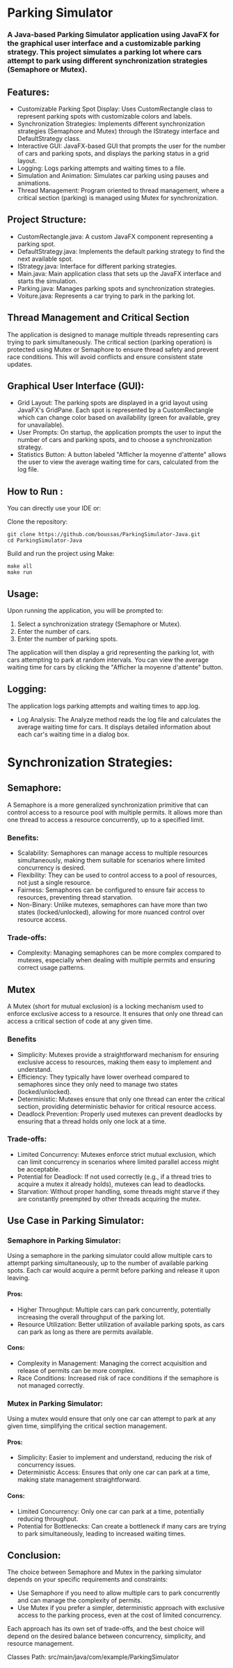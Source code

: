 # Parking Simulator

### A Java-based Parking Simulator application using JavaFX for the graphical user interface and a customizable parking strategy. This project simulates a parking lot where cars attempt to park using different synchronization strategies (Semaphore or Mutex).

## Features:

* Customizable Parking Spot Display: Uses CustomRectangle class to represent parking spots with customizable colors and labels.
* Synchronization Strategies: Implements different synchronization strategies (Semaphore and Mutex) through the IStrategy interface and DefaultStrategy class.
* Interactive GUI: JavaFX-based GUI that prompts the user for the number of cars and parking spots, and displays the parking status in a grid layout.
* Logging: Logs parking attempts and waiting times to a file.
* Simulation and Animation: Simulates car parking using pauses and animations.
* Thread Management: Program oriented to thread management, where a critical section (parking) is managed using Mutex for synchronization.

## Project Structure:

* CustomRectangle.java: A custom JavaFX component representing a parking spot.
* DefaultStrategy.java: Implements the default parking strategy to find the next available spot.
* IStrategy.java: Interface for different parking strategies.
* Main.java: Main application class that sets up the JavaFX interface and starts the simulation.
* Parking.java: Manages parking spots and synchronization strategies.
* Voiture.java: Represents a car trying to park in the parking lot.


## Thread Management and Critical Section
The application is designed to manage multiple threads representing cars trying to park simultaneously. The critical section (parking operation) is protected using Mutex or Semaphore to ensure thread safety and prevent race conditions. This will avoid conflicts and ensure consistent state updates.

## Graphical User Interface (GUI):
* Grid Layout: The parking spots are displayed in a grid layout using JavaFX's GridPane. Each spot is represented by a CustomRectangle which can change color based on availability (green for available, grey for unavailable).
* User Prompts: On startup, the application prompts the user to input the number of cars and parking spots, and to choose a synchronization strategy.
* Statistics Button: A button labeled "Afficher la moyenne d'attente" allows the user to view the average waiting time for cars, calculated from the log file.

## How to Run :
You can directly use your IDE or:

Clone the repository:
```
git clone https://github.com/boussas/ParkingSimulator-Java.git
cd ParkingSimulator-Java
```
Build and run the project using Make: 
```
make all
make run
```

## Usage:
Upon running the application, you will be prompted to:

  1. Select a synchronization strategy (Semaphore or Mutex).
  2. Enter the number of cars.
  3. Enter the number of parking spots.

The application will then display a grid representing the parking lot, with cars attempting to park at random intervals.
You can view the average waiting time for cars by clicking the "Afficher la moyenne d'attente" button.

## Logging:
The application logs parking attempts and waiting times to app.log.
* Log Analysis:
The Analyze method reads the log file and calculates the average waiting time for cars. It displays detailed information about each car's waiting time in a dialog box.

# Synchronization Strategies:

## Semaphore:

A Semaphore is a more generalized synchronization primitive that can control access to a resource pool with multiple permits. It allows more than one thread to access a resource concurrently, up to a specified limit.
### Benefits:
  * Scalability: Semaphores can manage access to multiple resources simultaneously, making them suitable for scenarios where limited concurrency is desired.
  * Flexibility: They can be used to control access to a pool of resources, not just a single resource.
  * Fairness: Semaphores can be configured to ensure fair access to resources, preventing thread starvation.
  * Non-Binary: Unlike mutexes, semaphores can have more than two states (locked/unlocked), allowing for more nuanced control over resource access.

### Trade-offs:

  * Complexity: Managing semaphores can be more complex compared to mutexes, especially when dealing with multiple permits and ensuring correct usage patterns.

## Mutex

A Mutex (short for mutual exclusion) is a locking mechanism used to enforce exclusive access to a resource. It ensures that only one thread can access a critical section of code at any given time.
### Benefits

  * Simplicity: Mutexes provide a straightforward mechanism for ensuring exclusive access to resources, making them easy to implement and understand.
  * Efficiency: They typically have lower overhead compared to semaphores since they only need to manage two states (locked/unlocked).
  * Deterministic: Mutexes ensure that only one thread can enter the critical section, providing deterministic behavior for critical resource access.
  * Deadlock Prevention: Properly used mutexes can prevent deadlocks by ensuring that a thread holds only one lock at a time.

### Trade-offs:

  * Limited Concurrency: Mutexes enforce strict mutual exclusion, which can limit concurrency in scenarios where limited parallel access might be acceptable.
  * Potential for Deadlock: If not used correctly (e.g., if a thread tries to acquire a mutex it already holds), mutexes can lead to deadlocks.
  * Starvation: Without proper handling, some threads might starve if they are constantly preempted by other threads acquiring the mutex.

## Use Case in Parking Simulator:

### Semaphore in Parking Simulator:

Using a semaphore in the parking simulator could allow multiple cars to attempt parking simultaneously, up to the number of available parking spots. Each car would acquire a permit before parking and release it upon leaving.

#### Pros:

  * Higher Throughput: Multiple cars can park concurrently, potentially increasing the overall throughput of the parking lot.
  * Resource Utilization: Better utilization of available parking spots, as cars can park as long as there are permits available.

#### Cons:

   * Complexity in Management: Managing the correct acquisition and release of permits can be more complex.
   * Race Conditions: Increased risk of race conditions if the semaphore is not managed correctly.

### Mutex in Parking Simulator:

Using a mutex would ensure that only one car can attempt to park at any given time, simplifying the critical section management.
#### Pros:

   * Simplicity: Easier to implement and understand, reducing the risk of concurrency issues.
   * Deterministic Access: Ensures that only one car can park at a time, making state management straightforward.

#### Cons:

   * Limited Concurrency: Only one car can park at a time, potentially reducing throughput.
   * Potential for Bottlenecks: Can create a bottleneck if many cars are trying to park simultaneously, leading to increased waiting times.

## Conclusion:

The choice between Semaphore and Mutex in the parking simulator depends on your specific requirements and constraints:

  * Use Semaphore if you need to allow multiple cars to park concurrently and can manage the complexity of permits.
  * Use Mutex if you prefer a simpler, deterministic approach with exclusive access to the parking process, even at the cost of limited concurrency.

Each approach has its own set of trade-offs, and the best choice will depend on the desired balance between concurrency, simplicity, and resource management.

Classes Path: src/main/java/com/example/ParkingSimulator
